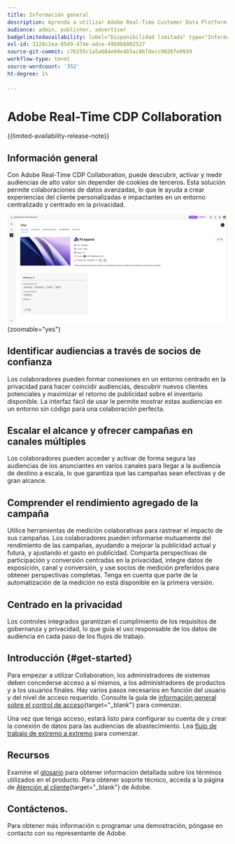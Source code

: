 ```yaml
---
title: Información general
description: Aprenda a utilizar Adobe Real-Time Customer Data Platform (CDP) Collaboration para detectar, activar y medir audiencias de alto valor sin depender de cookies de terceros.
audience: admin, publisher, advertiser
badgelimitedavailability: label="Disponibilidad limitada" type="Informative" url="https://helpx.adobe.com/es/legal/product-descriptions/real-time-customer-data-platform-collaboration.html newtab=true"
exl-id: 3128c1ea-8549-474e-adce-49b9b6802527
source-git-commit: c76259c1a5a684e69e4b5ac8bfdecc9026fe0939
workflow-type: tm+mt
source-wordcount: '352'
ht-degree: 1%

---
```


# Adobe Real-Time CDP Collaboration

{{limited-availability-release-note}}

## Información general

Con Adobe Real-Time CDP Collaboration, puede descubrir, activar y medir audiencias de alto valor sin depender de cookies de terceros. Esta solución permite colaboraciones de datos avanzadas, lo que le ayuda a crear experiencias del cliente personalizadas e impactantes en un entorno centralizado y centrado en la privacidad.

![Página de configuración de Real-Time CDP Collaboration que muestra una organización.](/help/assets/overview/home.png){zoomable="yes"}

## Identificar audiencias a través de socios de confianza

Los colaboradores pueden formar conexiones en un entorno centrado en la privacidad para hacer coincidir audiencias, descubrir nuevos clientes potenciales y maximizar el retorno de publicidad sobre el inventario disponible. La interfaz fácil de usar le permite mostrar estas audiencias en un entorno sin código para una colaboración perfecta.

## Escalar el alcance y ofrecer campañas en canales múltiples

Los colaboradores pueden acceder y activar de forma segura las audiencias de los anunciantes en varios canales para llegar a la audiencia de destino a escala, lo que garantiza que las campañas sean efectivas y de gran alcance.

## Comprender el rendimiento agregado de la campaña

Utilice herramientas de medición colaborativas para rastrear el impacto de sus campañas. Los colaboradores pueden informarse mutuamente del rendimiento de las campañas, ayudando a mejorar la publicidad actual y futura, y ajustando el gasto en publicidad. Comparta perspectivas de participación y conversión centradas en la privacidad, integre datos de exposición, canal y conversión, y use socios de medición preferidos para obtener perspectivas completas. Tenga en cuenta que parte de la automatización de la medición no está disponible en la primera versión.

## Centrado en la privacidad

Los controles integrados garantizan el cumplimiento de los requisitos de gobernanza y privacidad, lo que guía el uso responsable de los datos de audiencia en cada paso de los flujos de trabajo.

## Introducción {#get-started}

Para empezar a utilizar Collaboration, los administradores de sistemas deben concederse acceso a sí mismos, a los administradores de productos y a los usuarios finales. Hay varios pasos necesarios en función del usuario y del nivel de acceso requerido. Consulte la guía de [información general sobre el control de acceso](/help/guide/permissions/overview.md){target="_blank"} para comenzar.

Una vez que tenga acceso, estará listo para configurar su cuenta de y crear la conexión de datos para las audiencias de abastecimiento. Lea [flujo de trabajo de extremo a extremo](/help/guide/overview/end-to-end-workflow.md) para comenzar.

## Recursos

Examine el [glosario](/help/guide/glossary.md) para obtener información detallada sobre los términos utilizados en el producto. Para obtener soporte técnico, acceda a la página de [Atención al cliente](https://experienceleague.adobe.com/home?lang=es&support-tab=open-ticket#support){target="_blank"} de Adobe.

## Contáctenos.

Para obtener más información o programar una demostración, póngase en contacto con su representante de Adobe.
